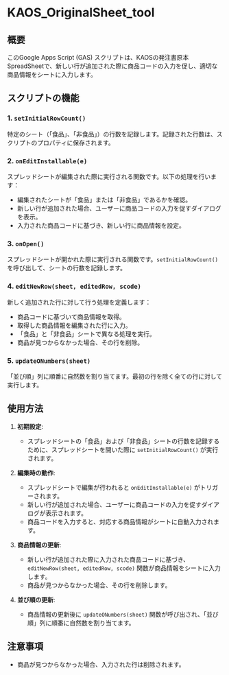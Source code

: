 # KAOS_OriginalSheet_tool

## 概要
このGoogle Apps Script (GAS) スクリプトは、KAOSの発注書原本SpreadSheetで、新しい行が追加された際に商品コードの入力を促し、適切な商品情報をシートに入力します。

## スクリプトの機能

### 1. `setInitialRowCount()`
特定のシート（「食品」、「非食品」）の行数を記録します。記録された行数は、スクリプトのプロパティに保存されます。

### 2. `onEditInstallable(e)`
スプレッドシートが編集された際に実行される関数です。以下の処理を行います：
- 編集されたシートが「食品」または「非食品」であるかを確認。
- 新しい行が追加された場合、ユーザーに商品コードの入力を促すダイアログを表示。
- 入力された商品コードに基づき、新しい行に商品情報を設定。

### 3. `onOpen()`
スプレッドシートが開かれた際に実行される関数です。`setInitialRowCount()` を呼び出して、シートの行数を記録します。

### 4. `editNewRow(sheet, editedRow, scode)`
新しく追加された行に対して行う処理を定義します：
- 商品コードに基づいて商品情報を取得。
- 取得した商品情報を編集された行に入力。
- 「食品」と「非食品」シートで異なる処理を実行。
- 商品が見つからなかった場合、その行を削除。

### 5. `updateONumbers(sheet)`
「並び順」列に順番に自然数を割り当てます。最初の行を除く全ての行に対して実行します。

## 使用方法

1. **初期設定**:
   - スプレッドシートの「食品」および「非食品」シートの行数を記録するために、スプレッドシートを開いた際に `setInitialRowCount()` が実行されます。

2. **編集時の動作**:
   - スプレッドシートで編集が行われると `onEditInstallable(e)` がトリガーされます。
   - 新しい行が追加された場合、ユーザーに商品コードの入力を促すダイアログが表示されます。
   - 商品コードを入力すると、対応する商品情報がシートに自動入力されます。

3. **商品情報の更新**:
   - 新しい行が追加された際に入力された商品コードに基づき、 `editNewRow(sheet, editedRow, scode)` 関数が商品情報をシートに入力します。
   - 商品が見つからなかった場合、その行を削除します。

4. **並び順の更新**:
   - 商品情報の更新後に `updateONumbers(sheet)` 関数が呼び出され、「並び順」列に順番に自然数を割り当てます。

## 注意事項
- 商品が見つからなかった場合、入力された行は削除されます。
